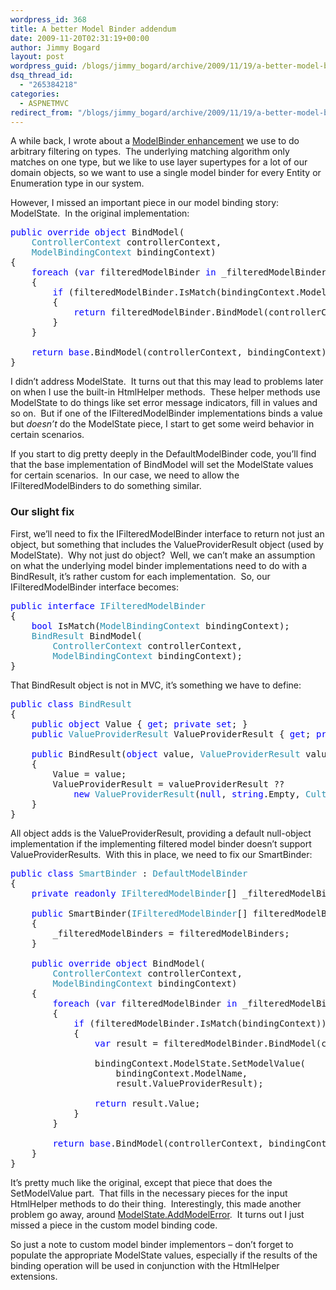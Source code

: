 ```yaml
---
wordpress_id: 368
title: A better Model Binder addendum
date: 2009-11-20T02:31:19+00:00
author: Jimmy Bogard
layout: post
wordpress_guid: /blogs/jimmy_bogard/archive/2009/11/19/a-better-model-binder-addendum.aspx
dsq_thread_id:
  - "265384218"
categories:
  - ASPNETMVC
redirect_from: "/blogs/jimmy_bogard/archive/2009/11/19/a-better-model-binder-addendum.aspx/"
---
```

A while back, I wrote about a [ModelBinder enhancement](https://lostechies.com/blogs/jimmy_bogard/archive/2009/03/17/a-better-model-binder.aspx) we use to do arbitrary filtering on types.&#160; The underlying matching algorithm only matches on one type, but we like to use layer supertypes for a lot of our domain objects, so we want to use a single model binder for every Entity or Enumeration type in our system.

However, I missed an important piece in our model binding story: ModelState.&#160; In the original implementation:

<pre><span style="color: blue">public override object </span>BindModel(
    <span style="color: #2b91af">ControllerContext </span>controllerContext, 
    <span style="color: #2b91af">ModelBindingContext </span>bindingContext)
{
    <span style="color: blue">foreach </span>(<span style="color: blue">var </span>filteredModelBinder <span style="color: blue">in </span>_filteredModelBinders)
    {
        <span style="color: blue">if </span>(filteredModelBinder.IsMatch(bindingContext.ModelType))
        {
            <span style="color: blue">return </span>filteredModelBinder.BindModel(controllerContext, bindingContext);
        }
    }

    <span style="color: blue">return base</span>.BindModel(controllerContext, bindingContext);
}</pre>

[](http://11011.net/software/vspaste)

I didn’t address ModelState.&#160; It turns out that this may lead to problems later on when I use the built-in HtmlHelper methods.&#160; These helper methods use ModelState to do things like set error message indicators, fill in values and so on.&#160; But if one of the IFilteredModelBinder implementations binds a value but _doesn’t_ do the ModelState piece, I start to get some weird behavior in certain scenarios.

If you start to dig pretty deeply in the DefaultModelBinder code, you’ll find that the base implementation of BindModel will set the ModelState values for certain scenarios.&#160; In our case, we need to allow the IFilteredModelBinders to do something similar.

### Our slight fix

First, we’ll need to fix the IFilteredModelBinder interface to return not just an object, but something that includes the ValueProviderResult object (used by ModelState).&#160; Why not just do object?&#160; Well, we can’t make an assumption on what the underlying model binder implementations need to do with a BindResult, it’s rather custom for each implementation.&#160; So, our IFilteredModelBinder interface becomes:

<pre><span style="color: blue">public interface </span><span style="color: #2b91af">IFilteredModelBinder
</span>{
    <span style="color: blue">bool </span>IsMatch(<span style="color: #2b91af">ModelBindingContext </span>bindingContext);
    <span style="color: #2b91af">BindResult </span>BindModel(
        <span style="color: #2b91af">ControllerContext </span>controllerContext, 
        <span style="color: #2b91af">ModelBindingContext </span>bindingContext);
}</pre>

That BindResult object is not in MVC, it’s something we have to define:

<pre><span style="color: blue">public class </span><span style="color: #2b91af">BindResult
</span>{
    <span style="color: blue">public object </span>Value { <span style="color: blue">get</span>; <span style="color: blue">private set</span>; }
    <span style="color: blue">public </span><span style="color: #2b91af">ValueProviderResult </span>ValueProviderResult { <span style="color: blue">get</span>; <span style="color: blue">private set</span>; }

    <span style="color: blue">public </span>BindResult(<span style="color: blue">object </span>value, <span style="color: #2b91af">ValueProviderResult </span>valueProviderResult)
    {
        Value = value;
        ValueProviderResult = valueProviderResult ?? 
            <span style="color: blue">new </span><span style="color: #2b91af">ValueProviderResult</span>(<span style="color: blue">null</span>, <span style="color: blue">string</span>.Empty, <span style="color: #2b91af">CultureInfo</span>.CurrentCulture);
    }
}</pre>

[](http://11011.net/software/vspaste)

All object adds is the ValueProviderResult, providing a default null-object implementation if the implementing filtered model binder doesn’t support ValueProviderResults.&#160; With this in place, we need to fix our SmartBinder:

<pre><span style="color: blue">public class </span><span style="color: #2b91af">SmartBinder </span>: <span style="color: #2b91af">DefaultModelBinder
</span>{
    <span style="color: blue">private readonly </span><span style="color: #2b91af">IFilteredModelBinder</span>[] _filteredModelBinders;

    <span style="color: blue">public </span>SmartBinder(<span style="color: #2b91af">IFilteredModelBinder</span>[] filteredModelBinders)
    {
        _filteredModelBinders = filteredModelBinders;
    }

    <span style="color: blue">public override object </span>BindModel(
        <span style="color: #2b91af">ControllerContext </span>controllerContext, 
        <span style="color: #2b91af">ModelBindingContext </span>bindingContext)
    {
        <span style="color: blue">foreach </span>(<span style="color: blue">var </span>filteredModelBinder <span style="color: blue">in </span>_filteredModelBinders)
        {
            <span style="color: blue">if </span>(filteredModelBinder.IsMatch(bindingContext))
            {
                <span style="color: blue">var </span>result = filteredModelBinder.BindModel(controllerContext, bindingContext);

                bindingContext.ModelState.SetModelValue(
                    bindingContext.ModelName, 
                    result.ValueProviderResult);

                <span style="color: blue">return </span>result.Value;
            }
        }

        <span style="color: blue">return base</span>.BindModel(controllerContext, bindingContext);
    }
}</pre>

[](http://11011.net/software/vspaste)

It’s pretty much like the original, except that piece that does the SetModelValue part.&#160; That fills in the necessary pieces for the input HtmlHelper methods to do their thing.&#160; Interestingly, this made another problem go away, around [ModelState.AddModelError](https://lostechies.com/blogs/jimmy_bogard/archive/2009/03/26/mvc-beta-to-rtw-upgrade-issue-addmodelerror-and-nullreferenceexceptions.aspx).&#160; It turns out I just missed a piece in the custom model binding code.

So just a note to custom model binder implementors – don’t forget to populate the appropriate ModelState values, especially if the results of the binding operation will be used in conjunction with the HtmlHelper extensions.